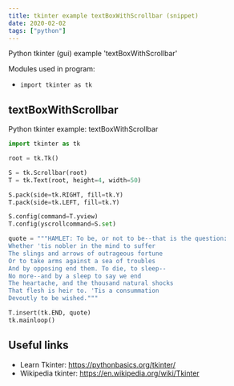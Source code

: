 ```yaml
---
title: tkinter example textBoxWithScrollbar (snippet)
date: 2020-02-02
tags: ["python"]
---
```

Python tkinter (gui) example 'textBoxWithScrollbar'


Modules used in program: 
* `import tkinter as tk`

## textBoxWithScrollbar

Python tkinter example: textBoxWithScrollbar

```python
import tkinter as tk

root = tk.Tk()

S = tk.Scrollbar(root)
T = tk.Text(root, height=4, width=50)

S.pack(side=tk.RIGHT, fill=tk.Y)
T.pack(side=tk.LEFT, fill=tk.Y)

S.config(command=T.yview)
T.config(yscrollcommand=S.set)

quote = """HAMLET: To be, or not to be--that is the question:
Whether 'tis nobler in the mind to suffer
The slings and arrows of outrageous fortune
Or to take arms against a sea of troubles
And by opposing end them. To die, to sleep--
No more--and by a sleep to say we end
The heartache, and the thousand natural shocks
That flesh is heir to. 'Tis a consummation
Devoutly to be wished."""

T.insert(tk.END, quote)
tk.mainloop()

```

## Useful links

- Learn Tkinter: https://pythonbasics.org/tkinter/
- Wikipedia tkinter: https://en.wikipedia.org/wiki/Tkinter
